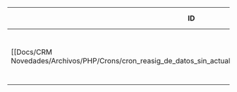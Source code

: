 | ID<br>                                                                                                   | Tipo   | Archivo Origen                                                                                                                            | Modulo Funcional       | Base de Datos    | Tablas Afectadas | Joins | Objetivo                                               | Impacto | Observacion |
| -------------------------------------------------------------------------------------------------------- | ------ | ----------------------------------------------------------------------------------------------------------------------------------------- | ---------------------- | ---------------- | ---------------- | ----- | ------------------------------------------------------ | ------- | ----------- |
| [[Docs/CRM Novedades/Archivos/PHP/Crons/cron_reasig_de_datos_sin_actualizar.php/Consultas/UPDATE/Q001\|Q001]] | UPDATE | [[Docs/CRM Novedades/Archivos/PHP/Crons/cron_reasig_de_datos_sin_actualizar.php/Consultas/Consultas\|cron_reasig_de_datos_sin_actualizar.php]] | Gestión de Operaciones | gyssrl_novedades | sw_operaciones   | -     | Actualizar estado, vendedor, fecha y hora de operación | Lectura |             |
